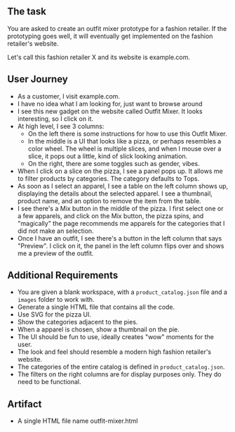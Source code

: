 ## The task

You are asked to create an outfit mixer prototype for a fashion retailer. If the prototyping goes well, it will eventually get implemented on the fashion retailer's website. 

Let's call this fashion retailer X and its website is example.com.

## User Journey

- As a customer, I visit example.com.
- I have no idea what I am looking for, just want to browse around
- I see this new gadget on the website called Outfit Mixer. It looks interesting, so I click on it.
- At high level, I see 3 columns: 
  - On the left there is some instructions for how to use this Outfit Mixer.
  - In the middle is a UI that looks like a pizza, or perhaps resembles a color wheel. The wheel is multiple slices, and when I mouse over a slice, it pops out a little, kind of slick looking animation.
  - On the right, there are some toggles such as gender, vibes.
- When I click on a slice on the pizza, I see a panel pops up. It allows me to filter products by categories. The category defaults to Tops.
- As soon as I select an apparel, I see a table on the left column shows up, displaying the details about the selected apparel. I see a thumbnail, product name, and an option to remove the item from the table.
- I see there's a Mix button in the middle of the pizza. I first select one or a few apparels, and click on the Mix button, the pizza spins, and "magically" the page recommends me apparels for the categories that I did not make an selection.
- Once I have an outfit, I see there's a button in the left column that says "Preview". I click on it, the panel in the left column flips over and shows me a preview of the outfit.

## Additional Requirements

- You are given a blank workspace, with a `product_catalog.json` file and a `images` folder to work with.
- Generate a single HTML file that contains all the code.
- Use SVG for the pizza UI.
- Show the categories adjacent to the pies.
- When a apparel is chosen, show a thumbnail on the pie.
- The UI should be fun to use, ideally creates "wow" moments for the user.
- The look and feel should resemble a modern high fashion retailer's website.
- The categories of the entire catalog is defined in `product_catalog.json`.
- The filters on the right columns are for display purposes only. They do need to be functional.

## Artifact

- A single HTML file name outfit-mixer.html